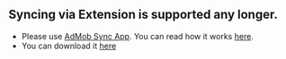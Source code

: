 ## Syncing via Extension is supported any longer.
* Please use [AdMob Sync App](https://wiki.appodeal.com/en/admob-sync/). You can read how it works [here](https://wiki.appodeal.com/en/admob-sync/).
* You can download it [here](https://amsa-updates.appodeal.com)
